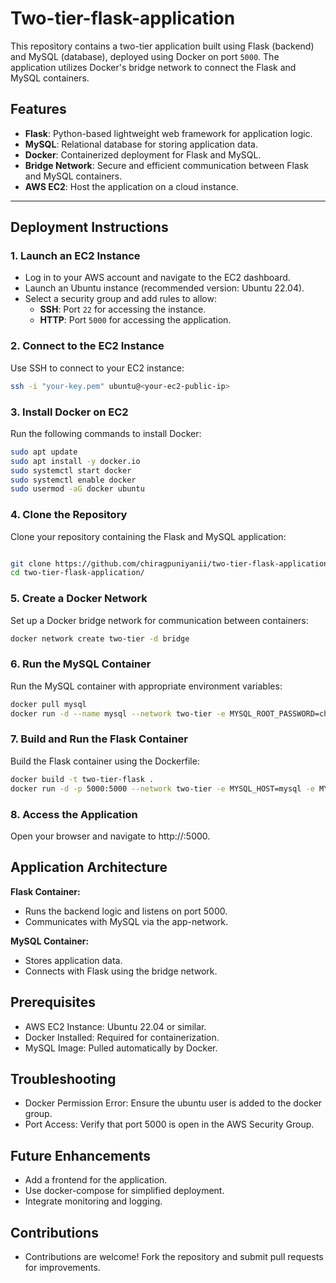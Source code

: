 # Two-tier-flask-application
This repository contains a two-tier application built using Flask (backend) and MySQL (database), deployed using Docker on port `5000`. The application utilizes Docker's bridge network to connect the Flask and MySQL containers.

## Features

- **Flask**: Python-based lightweight web framework for application logic.
- **MySQL**: Relational database for storing application data.
- **Docker**: Containerized deployment for Flask and MySQL.
- **Bridge Network**: Secure and efficient communication between Flask and MySQL containers.
- **AWS EC2**: Host the application on a cloud instance.

---

## Deployment Instructions

### 1. Launch an EC2 Instance
- Log in to your AWS account and navigate to the EC2 dashboard.
- Launch an Ubuntu instance (recommended version: Ubuntu 22.04).
- Select a security group and add rules to allow:
  - **SSH**: Port `22` for accessing the instance.
  - **HTTP**: Port `5000` for accessing the application.

### 2. Connect to the EC2 Instance
Use SSH to connect to your EC2 instance:
```bash
ssh -i "your-key.pem" ubuntu@<your-ec2-public-ip>
```

### 3. Install Docker on EC2

Run the following commands to install Docker:

```bash
sudo apt update
sudo apt install -y docker.io
sudo systemctl start docker
sudo systemctl enable docker
sudo usermod -aG docker ubuntu
```

### 4. Clone the Repository
Clone your repository containing the Flask and MySQL application:

```bash

git clone https://github.com/chiragpuniyanii/two-tier-flask-application.git
cd two-tier-flask-application/
```

### 5. Create a Docker Network
Set up a Docker bridge network for communication between containers:

```bash
docker network create two-tier -d bridge
```

### 6. Run the MySQL Container
Run the MySQL container with appropriate environment variables:

```bash
docker pull mysql
docker run -d --name mysql --network two-tier -e MYSQL_ROOT_PASSWORD=chirag -e MYSQL_DATABASE=chirag mysql
```

### 7. Build and Run the Flask Container
Build the Flask container using the Dockerfile:

```bash
docker build -t two-tier-flask .
docker run -d -p 5000:5000 --network two-tier -e MYSQL_HOST=mysql -e MYSQL_USER=root -e MYSQL_PASSWORD=chirag -e MYSQL_DB=chirag two-tier-flask:latest
```


### 8. Access the Application
Open your browser and navigate to http://<your-ec2-public-ip>:5000.


## Application Architecture
**Flask Container:**

  - Runs the backend logic and listens on port 5000.
  - Communicates with MySQL via the app-network.

**MySQL Container:**

  - Stores application data.
  - Connects with Flask using the bridge network.


## Prerequisites
  - AWS EC2 Instance: Ubuntu 22.04 or similar.
  - Docker Installed: Required for containerization.
  - MySQL Image: Pulled automatically by Docker.

## Troubleshooting
  - Docker Permission Error: Ensure the ubuntu user is added to the docker group.
  - Port Access: Verify that port 5000 is open in the AWS Security Group.

## Future Enhancements
  - Add a frontend for the application.
  - Use docker-compose for simplified deployment.
  - Integrate monitoring and logging.

## Contributions
  - Contributions are welcome! Fork the repository and submit pull requests for improvements.

